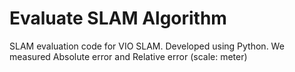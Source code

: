 # Evaluate SLAM Algorithm

SLAM evaluation code for VIO SLAM.
Developed using Python.
We measured Absolute error and Relative error (scale: meter)
